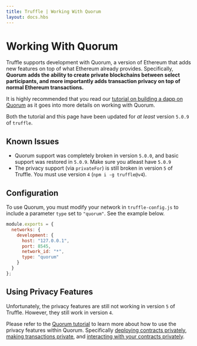 ```yaml
---
title: Truffle | Working With Quorum
layout: docs.hbs
---
```

# Working With Quorum
Truffle supports development with Quorum, a version of Ethereum that adds new features on top of what Ethereum already provides. Specifically, **Quorum adds the ability to create private blockchains between select participants, and more importantly adds transaction privacy on top of normal Ethereum transactions.**

It is highly recommended that you read our [tutorial on building a dapp on Quorum](/tutorials/building-dapps-for-quorum-private-enterprise-blockchains) as it goes into more details on working with Quorum.

Both the tutorial and this page have been updated for *at least* version `5.0.9` of `truffle`.

## Known Issues
- Quorum support was completely broken in version `5.0.0`, and basic support was restored in `5.0.9`. Make sure you atleast have `5.0.9`
- The privacy support (via `privateFor`) is still broken in version `5` of Truffle. You must use version `4` (`npm i -g truffle@v4`).

## Configuration
To use Quorum, you must modify your network in `truffle-config.js` to include a parameter `type` set to `"quorum"`. See the example below.

```javascript
module.exports = {
  networks: {
    development: {
      host: "127.0.0.1",
      port: 8545,
      network_id: "*",
      type: "quorum"
    }
  }
};
```

## Using Privacy Features
Unfortunately, the privacy features are still not working in version `5` of Truffle. However, they still work in version `4`.

Please refer to the [Quorum tutorial](/tutorials/building-dapps-for-quorum-private-enterprise-blockchains) to learn more about how to use the privacy features within Quorum. Specifically [deploying contracts privately](/tutorials/building-dapps-for-quorum-private-enterprise-blockchains#deploying-smart-contracts-on-quorum), [making transactions private](/tutorials/building-dapps-for-quorum-private-enterprise-blockchains#using-quorum-39-s-privacy-features-to-make-transactions-private), and [interacting with your contracts privately](/tutorials/building-dapps-for-quorum-private-enterprise-blockchains#interacting-with-contracts-privately).